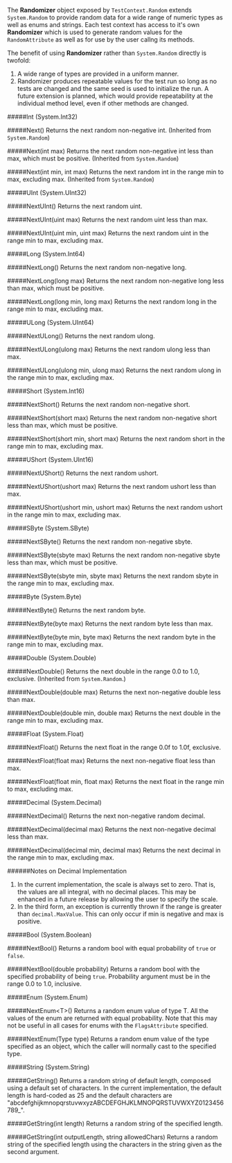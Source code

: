The **Randomizer** object exposed by `TestContext.Random` extends `System.Random` to provide random data for a wide range of numeric types as well as enums and strings. Each test context has access to it's own **Randomizer** which is used to generate random values for the `RandomAttribute` as well as for use by the user callng its methods. 

The benefit of using **Randomizer** rather than `System.Random` directly is twofold:
1. A wide range of types are provided in a uniform manner.
2. Randomizer produces repeatable values for the test run so long as no tests are changed and the same seed is used to initialize the run. A future extension is planned, which would provide repeatability at the individual method level, even if other methods are changed.

#####Int (System.Int32)

#####Next()
Returns the next random non-negative int. (Inherited from `System.Random`)

#####Next(int max)
Returns the next random non-negative int less than max, which must be positive. (Inherited from `System.Random`)

#####Next(int min, int max)
Returns the next random int in the range min to max, excluding max. (Inherited from `System.Random`)

#####UInt (System.UInt32)

#####NextUInt()
Returns the next random uint.

#####NextUInt(uint max)
Returns the next random uint less than max.

#####NextUInt(uint min, uint max)
Returns the next random uint in the range min to max, excluding max.

#####Long (System.Int64)

#####NextLong()
Returns the next random non-negative long.

#####NextLong(long max)
Returns the next random non-negative long less than max, which must be positive.

#####NextLong(long min, long max)
Returns the next random long in the range min to max, excluding max.

#####ULong (System.UInt64)

#####NextULong()
Returns the next random ulong.

#####NextULong(ulong max)
Returns the next random ulong less than max.

#####NextULong(ulong min, ulong max)
Returns the next random ulong in the range min to max, excluding max.

#####Short (System.Int16)

#####NextShort()
Returns the next random non-negative short.

#####NextShort(short max)
Returns the next random non-negative short less than max, which must be positive.

#####NextShort(short min, short max)
Returns the next random short in the range min to max, excluding max.

#####UShort (System.UInt16)

#####NextUShort()
Returns the next random ushort.

#####NextUShort(ushort max)
Returns the next random ushort less than max.

#####NextUShort(ushort min, ushort max)
Returns the next random ushort in the range min to max, excluding max.

#####SByte (System.SByte)

#####NextSByte()
Returns the next random non-negative sbyte.

#####NextSByte(sbyte max)
Returns the next random non-negative sbyte less than max, which must be positive.

#####NextSByte(sbyte min, sbyte max)
Returns the next random sbyte in the range min to max, excluding max.

#####Byte (System.Byte)

#####NextByte()
Returns the next random byte.

#####NextByte(byte max)
Returns the next random byte less than max.

#####NextByte(byte min, byte max)
Returns the next random byte in the range min to max, excluding max.

#####Double (System.Double)

#####NextDouble()
Returns the next double in the range 0.0 to 1.0, exclusive. (Inherited from `System.Random`.)

#####NextDouble(double max)
Returns the next non-negative double less than max.

#####NextDouble(double min, double max)
Returns the next double in the range min to max, excluding max.

#####Float (System.Float)

#####NextFloat()
Returns the next float in the range 0.0f to 1.0f, exclusive.

#####NextFloat(float max)
Returns the next non-negative float less than max.

#####NextFloat(float min, float max)
Returns the next float in the range min to max, excluding max.

#####Decimal (System.Decimal)

#####NextDecimal()
Returns the next non-negative random decimal.

#####NextDecimal(decimal max)
Returns the next non-negative decimal less than max.

#####NextDecimal(decimal min, decimal max)
Returns the next decimal in the range min to max, excluding max.

######Notes on Decimal Implementation
1. In the current implementation, the scale is always set to zero. That is, the values are all integral, with no decimal places. This may be enhanced in a future release by allowing the user to specify the scale.
2. In the third form, an exception is currently thrown if the range is greater than `decimal.MaxValue`. This can only occur if min is negative and max is positive.

#####Bool (System.Boolean)

#####NextBool()
Returns a random bool with equal probability of `true` or `false`.

#####NextBool(double probability)
Returns a random bool with the specified probability of being `true`. Probability argument must be in the range 0.0 to 1.0, inclusive.

#####Enum (System.Enum)

#####NextEnum&lt;T&gt;()
Returns a random enum value of type T. All the values of the enum are returned with equal probability. Note that this may not be useful in all cases for enums with the `FlagsAttribute` specified.

#####NextEnum(Type type)
Returns a random enum value of the type specified as an object, which the caller will normally cast to the specified type.

#####String (System.String)

#####GetString()
Returns a random string of default length, composed using a default set of characters. In the current implementation, the default length is hard-coded as 25 and the default characters are "abcdefghijkmnopqrstuvwxyzABCDEFGHJKLMNOPQRSTUVWXYZ0123456789_".

#####GetString(int length)
Returns a random string of the specified length.

#####GetString(int outputLength, string allowedChars)
Returns a random string of the specified length using the characters in the string given as the second argument.
